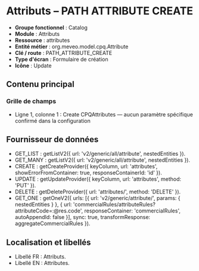# Attributs – PATH ATTRIBUTE CREATE

- **Groupe fonctionnel** : Catalog
- **Module** : Attributs
- **Ressource** : attributes
- **Entité métier** : org.meveo.model.cpq.Attribute
- **Clé / route** : PATH_ATTRIBUTE_CREATE
- **Type d'écran** : Formulaire de création
- **Icône** : Update

## Contenu principal
### Grille de champs
- Ligne 1, colonne 1 : Create CPQAttributes — aucun paramètre spécifique confirmé dans la configuration

## Fournisseur de données
- GET_LIST : getListV2({
  url: 'v2/generic/all/attribute',
  nestedEntities
}).
- GET_MANY : getListV2({
  url: 'v2/generic/all/attribute',
  nestedEntities
}).
- CREATE : getCreateProvider({
  keyColumn,
  url: 'attributes',
  showErrorFromContainer: true,
  responseContainerId: 'id'
}).
- UPDATE : getUpdateProvider({
  keyColumn,
  url: 'attributes',
  method: 'PUT'
}).
- DELETE : getDeleteProvider({
  url: 'attributes/',
  method: 'DELETE'
}).
- GET_ONE : getOneV2({
  urls: [{
    url: 'v2/generic/attribute/',
    params: {
      nestedEntities
    }
  }, {
    url: 'commercialRules/attributeRules?attributeCode=:@res.code',
    responseContainer: 'commercialRules',
    autoAppendId: false
  }],
  sync: true,
  transformResponse: aggregateCommercialRules
}).

## Localisation et libellés
- Libellé FR : Attributs.
- Libellé EN : Attributes.